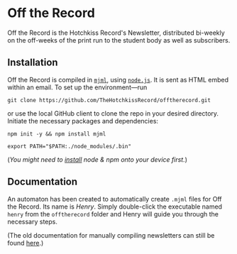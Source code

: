 # Off the Record
Off the Record is the Hotchkiss Record's Newsletter, distributed bi-weekly on the off-weeks of the print run to the student body as well as subscribers. 

## Installation
Off the Record is compiled in [`mjml`](https://mjml.io/), using [`node.js`](https://nodejs.org/en/). It is sent as HTML embed within an email. To set up the environment––run
```shell
git clone https://github.com/TheHotchkissRecord/offtherecord.git
```
or use the local GitHub client to clone the repo in your desired directory. Initiate the necessary packages and dependencies:
```shell
npm init -y && npm install mjml
```
```shell
export PATH="$PATH:./node_modules/.bin"
```
(*You might need to [install](https://nodejs.org/en/) node & npm onto your device first.*)

## Documentation
An automaton has been created to automatically create `.mjml` files for Off the Record. Its name is *Henry*. Simply double-click the executable named `henry` from the `offtherecord` folder and Henry will guide you through the necessary steps. 

(The old documentation for manually compiling newsletters can still be found [here](https://github.com/TheHotchkissRecord/offtherecord/blob/master/old_documentation.md).)
